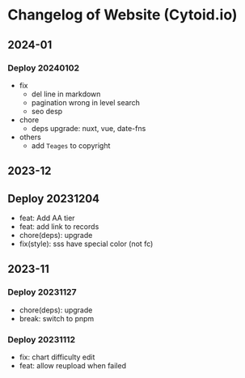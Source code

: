 # Changelog of Website (Cytoid.io)

## 2024-01

### Deploy 20240102

- fix
  - del line in markdown
  - pagination wrong in level search
  - seo desp
 - chore
   - deps upgrade: nuxt, vue, date-fns
 - others
   - add `Teages` to copyright

## 2023-12

## Deploy 20231204

- feat: Add AA tier
- feat: add link to records
- chore(deps): upgrade
- fix(style): sss have special color (not fc)

## 2023-11

### Deploy 20231127

- chore(deps): upgrade
- break: switch to pnpm

### Deploy 20231112

- fix: chart difficulty edit
- feat: allow reupload when failed
